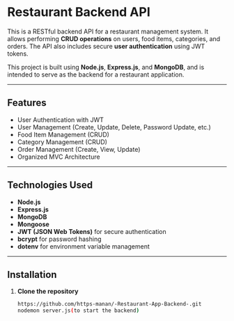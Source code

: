 # Restaurant Backend API

This is a RESTful backend API for a restaurant management system. It allows performing **CRUD operations** on users, food items, categories, and orders. The API also includes secure **user authentication** using JWT tokens.

This project is built using **Node.js**, **Express.js**, and **MongoDB**, and is intended to serve as the backend for a restaurant application.

---

##  Features

- User Authentication with JWT
- User Management (Create, Update, Delete, Password Update, etc.)
- Food Item Management (CRUD)
- Category Management (CRUD)
- Order Management (Create, View, Update)
- Organized MVC Architecture

---

## Technologies Used

- **Node.js**
- **Express.js**
- **MongoDB**
- **Mongoose**
- **JWT (JSON Web Tokens)** for secure authentication
- **bcrypt** for password hashing
- **dotenv** for environment variable management

---

## Installation

1. **Clone the repository**
   ```bash
   https://github.com/https-manan/-Restaurant-App-Backend-.git
   nodemon server.js(to start the backend)
